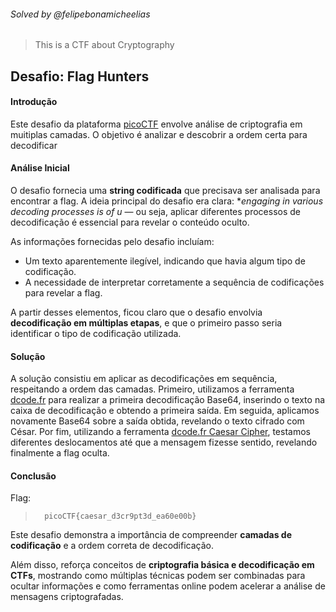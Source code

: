 
###### Solved by @felipebonamicheelias

> This is a CTF about Cryptography

## Desafio: Flag Hunters
#### Introdução

Este desafio da plataforma [picoCTF](https://play.picoctf.org/)
envolve análise de criptografia em muitiplas camadas. O objetivo é analizar e descobrir a ordem certa para decodificar


#### Análise Inicial

O desafio fornecia uma **string codificada** que precisava ser analisada para encontrar a flag. A ideia principal do desafio era clara: **engaging in various decoding processes is of u* — ou seja, aplicar diferentes processos de decodificação é essencial para revelar o conteúdo oculto.

As informações fornecidas pelo desafio incluíam:

- Um texto aparentemente ilegível, indicando que havia algum tipo de codificação.
- A necessidade de interpretar corretamente a sequência de codificações para revelar a flag.

A partir desses elementos, ficou claro que o desafio envolvia **decodificação em múltiplas etapas**, e que o primeiro passo seria identificar o tipo de codificação utilizada.

#### Solução

A solução consistiu em aplicar as decodificações em sequência, respeitando a ordem das camadas. Primeiro, utilizamos a ferramenta [dcode.fr](https://www.dcode.fr/base64-encoder-decoder) para realizar a primeira decodificação Base64, inserindo o texto na caixa de decodificação e obtendo a primeira saída. Em seguida, aplicamos novamente Base64 sobre a saída obtida, revelando o texto cifrado com César. Por fim, utilizando a ferramenta [dcode.fr Caesar Cipher](https://www.dcode.fr/caesar-cipher), testamos diferentes deslocamentos até que a mensagem fizesse sentido, revelando finalmente a flag oculta.



#### Conclusão

Flag:
>`	picoCTF{caesar_d3cr9pt3d_ea60e00b}`

Este desafio demonstra a importância de compreender **camadas de codificação** e a ordem correta de decodificação.  

Além disso, reforça conceitos de **criptografia básica e decodificação em CTFs**, mostrando como múltiplas técnicas podem ser combinadas para ocultar informações e como ferramentas online podem acelerar a análise de mensagens criptografadas.